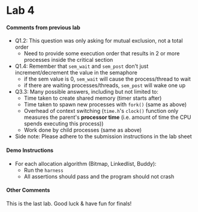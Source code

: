 # Lab 4

#### Comments from previous lab
* Q1.2: This question was only asking for mutual exclusion, not a total order
    * Need to provide some execution order that results in 2 or more processes inside the critical section
* Q1.4: Remember that `sem_wait` and `sem_post` don't just increment/decrement the value in the semaphore
    * if the sem value is 0, `sem_wait` will cause the process/thread to wait
    * if there are waiting processes/threads, `sem_post` will wake one up
* Q3.3: Many possible answers, including but not limited to:
    * Time taken to create shared memory (timer starts after)
    * Time taken to spawn new processes with `fork()` (same as above)
    * Overhead of context switching (`time.h`'s `clock()` function only measures the parent's **processor time** (i.e. amount of time the CPU spends executing this process))
    * Work done by child processes (same as above)
* Side note: Please adhere to the submission instructions in the lab sheet

#### Demo Instructions
* For each allocation algorithm (Bitmap, Linkedlist, Buddy):
    * Run the `harness`
    * All assertions should pass and the program should not crash

#### Other Comments
This is the last lab. Good luck & have fun for finals!

